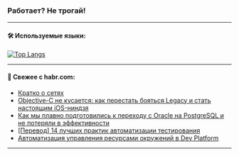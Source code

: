 ### Работает? Не трогай!

---
<!--
#### 🛠️ Technical stack:

![Java](https://img.shields.io/badge/Java-informational?logo=Oracle&style=flat&logoColor=white&color=FF4500)
![Kotlin](https://img.shields.io/badge/Kotlin-informational?logo=Kotlin&style=flat&logoColor=white&color=774D97)
![TS](https://img.shields.io/badge/TypeScript-informational?logo=typeScript&style=flat&logoColor=black&color=017acc)
![Python](https://img.shields.io/badge/Python-informational?logo=Python&style=flat&logoColor=black&color=ffdd54) <br>
![Spring](https://img.shields.io/badge/Spring-informational?logo=Spring&style=flat&logoColor=white&color=6DB33F) 
![SpringBoot](https://img.shields.io/badge/SpringBoot-informational?logo=SpringBoot&style=flat&logoColor=white&color=6DB33F)
![Nest](https://img.shields.io/badge/NestJS-informational?logo=NestJS&style=flat&logoColor=white&color=E0234E) 
![NodeJS](https://img.shields.io/badge/NodeJS-informational?logo=node.js&style=flat&logoColor=white&color=70A760)<br>
![PostgreSQL](https://img.shields.io/badge/PostgreSQL-informational?logo=PostgreSQL&style=flat&logoColor=white&color=DAA520)
![MongoDB](https://img.shields.io/badge/MongoDB-informational?logo=MongoDB&style=flat&logoColor=white&color=870000)
![Apache](https://img.shields.io/badge/Apache-informational?logo=apache&style=flat&logoColor=white&color=f74e28)

___ 
-->

#### 🛠️ Используемые языки:

[![Top Langs](https://github-readme-stats-82jvfl3w3-advtsettinggmailcoms-projects.vercel.app/api/top-langs/?username=zloylis&langs_count=10&hide_title=true&title_color=e6edf3&size_weight=0.5&count_weight=0.5&layout=compact&hide_progress=true&hide_border=true&theme=dracula)](https://github.com/zloylis)

<!---


####  :octocat:&nbsp;&nbsp; Статистика:

![GitHub stats](https://github-readme-stats-u2qms2cxw-advtsettinggmailcoms-projects.vercel.app/api?username=zloylis&show_icons=true&hide_border=true&theme=dracula&title_color=e6edf3&include_all_commits=true&count_private=true&hide_rank=false&hide_title=true&rank_icon=github)
-->
---

#### 💬 Свежее с habr.com:

<!-- BLOG-POST-LIST:START -->
- [Кратко о сетях](https://habr.com/ru/companies/nauka/articles/852620/?utm_source=habrahabr&utm_medium=rss&utm_campaign=852620)
- [Objective-C не кусается: как перестать бояться Legacy и стать настоящим iOS-ниндзя](https://habr.com/ru/articles/848788/?utm_source=habrahabr&utm_medium=rss&utm_campaign=848788)
- [Как мы плавно подготовились к переходу с Oracle на PostgreSQL и не потеряли в эффективности](https://habr.com/ru/companies/rshb/articles/852544/?utm_source=habrahabr&utm_medium=rss&utm_campaign=852544)
- [[Перевод] 14 лучших практик автоматизации тестирования](https://habr.com/ru/articles/852192/?utm_source=habrahabr&utm_medium=rss&utm_campaign=852192)
- [Автоматизация управления ресурсами окружений в Dev Platform](https://habr.com/ru/companies/vk/articles/852546/?utm_source=habrahabr&utm_medium=rss&utm_campaign=852546)
<!-- BLOG-POST-LIST:END -->

---
